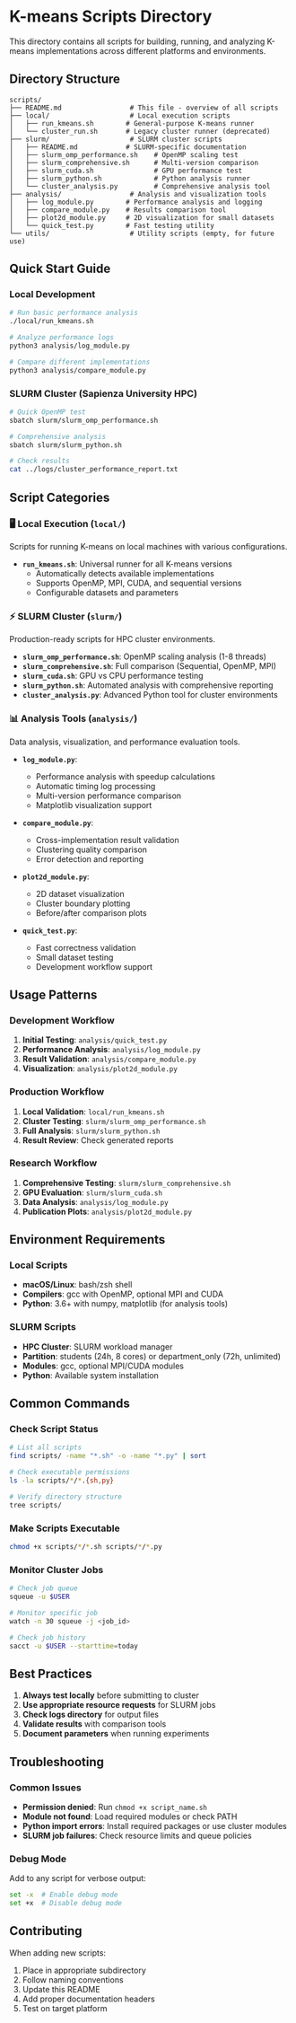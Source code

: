 # K-means Scripts Directory

This directory contains all scripts for building, running, and analyzing K-means implementations across different platforms and environments.

## Directory Structure

```
scripts/
├── README.md                 # This file - overview of all scripts
├── local/                    # Local execution scripts
│   ├── run_kmeans.sh        # General-purpose K-means runner
│   └── cluster_run.sh       # Legacy cluster runner (deprecated)
├── slurm/                    # SLURM cluster scripts
│   ├── README.md            # SLURM-specific documentation
│   ├── slurm_omp_performance.sh    # OpenMP scaling test
│   ├── slurm_comprehensive.sh      # Multi-version comparison
│   ├── slurm_cuda.sh               # GPU performance test
│   ├── slurm_python.sh             # Python analysis runner
│   └── cluster_analysis.py         # Comprehensive analysis tool
├── analysis/                 # Analysis and visualization tools
│   ├── log_module.py        # Performance analysis and logging
│   ├── compare_module.py    # Results comparison tool
│   ├── plot2d_module.py     # 2D visualization for small datasets
│   └── quick_test.py        # Fast testing utility
└── utils/                    # Utility scripts (empty, for future use)
```

## Quick Start Guide

### Local Development

```bash
# Run basic performance analysis
./local/run_kmeans.sh

# Analyze performance logs
python3 analysis/log_module.py

# Compare different implementations
python3 analysis/compare_module.py
```

### SLURM Cluster (Sapienza University HPC)

```bash
# Quick OpenMP test
sbatch slurm/slurm_omp_performance.sh

# Comprehensive analysis
sbatch slurm/slurm_python.sh

# Check results
cat ../logs/cluster_performance_report.txt
```

## Script Categories

### 🖥️ Local Execution (`local/`)

Scripts for running K-means on local machines with various configurations.

- **`run_kmeans.sh`**: Universal runner for all K-means versions
  - Automatically detects available implementations
  - Supports OpenMP, MPI, CUDA, and sequential versions
  - Configurable datasets and parameters

### ⚡ SLURM Cluster (`slurm/`)

Production-ready scripts for HPC cluster environments.

- **`slurm_omp_performance.sh`**: OpenMP scaling analysis (1-8 threads)
- **`slurm_comprehensive.sh`**: Full comparison (Sequential, OpenMP, MPI)
- **`slurm_cuda.sh`**: GPU vs CPU performance testing
- **`slurm_python.sh`**: Automated analysis with comprehensive reporting
- **`cluster_analysis.py`**: Advanced Python tool for cluster environments

### 📊 Analysis Tools (`analysis/`)

Data analysis, visualization, and performance evaluation tools.

- **`log_module.py`**:

  - Performance analysis with speedup calculations
  - Automatic timing log processing
  - Multi-version performance comparison
  - Matplotlib visualization support

- **`compare_module.py`**:

  - Cross-implementation result validation
  - Clustering quality comparison
  - Error detection and reporting

- **`plot2d_module.py`**:

  - 2D dataset visualization
  - Cluster boundary plotting
  - Before/after comparison plots

- **`quick_test.py`**:
  - Fast correctness validation
  - Small dataset testing
  - Development workflow support

## Usage Patterns

### Development Workflow

1. **Initial Testing**: `analysis/quick_test.py`
2. **Performance Analysis**: `analysis/log_module.py`
3. **Result Validation**: `analysis/compare_module.py`
4. **Visualization**: `analysis/plot2d_module.py`

### Production Workflow

1. **Local Validation**: `local/run_kmeans.sh`
2. **Cluster Testing**: `slurm/slurm_omp_performance.sh`
3. **Full Analysis**: `slurm/slurm_python.sh`
4. **Result Review**: Check generated reports

### Research Workflow

1. **Comprehensive Testing**: `slurm/slurm_comprehensive.sh`
2. **GPU Evaluation**: `slurm/slurm_cuda.sh`
3. **Data Analysis**: `analysis/log_module.py`
4. **Publication Plots**: `analysis/plot2d_module.py`

## Environment Requirements

### Local Scripts

- **macOS/Linux**: bash/zsh shell
- **Compilers**: gcc with OpenMP, optional MPI and CUDA
- **Python**: 3.6+ with numpy, matplotlib (for analysis tools)

### SLURM Scripts

- **HPC Cluster**: SLURM workload manager
- **Partition**: students (24h, 8 cores) or department_only (72h, unlimited)
- **Modules**: gcc, optional MPI/CUDA modules
- **Python**: Available system installation

## Common Commands

### Check Script Status

```bash
# List all scripts
find scripts/ -name "*.sh" -o -name "*.py" | sort

# Check executable permissions
ls -la scripts/*/*.{sh,py}

# Verify directory structure
tree scripts/
```

### Make Scripts Executable

```bash
chmod +x scripts/*/*.sh scripts/*/*.py
```

### Monitor Cluster Jobs

```bash
# Check job queue
squeue -u $USER

# Monitor specific job
watch -n 30 squeue -j <job_id>

# Check job history
sacct -u $USER --starttime=today
```

## Best Practices

1. **Always test locally** before submitting to cluster
2. **Use appropriate resource requests** for SLURM jobs
3. **Check logs directory** for output files
4. **Validate results** with comparison tools
5. **Document parameters** when running experiments

## Troubleshooting

### Common Issues

- **Permission denied**: Run `chmod +x script_name.sh`
- **Module not found**: Load required modules or check PATH
- **Python import errors**: Install required packages or use cluster modules
- **SLURM job failures**: Check resource limits and queue policies

### Debug Mode

Add to any script for verbose output:

```bash
set -x  # Enable debug mode
set +x  # Disable debug mode
```

## Contributing

When adding new scripts:

1. Place in appropriate subdirectory
2. Follow naming conventions
3. Update this README
4. Add proper documentation headers
5. Test on target platform

